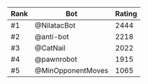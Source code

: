 Rank|Bot|Rating
---|---|---
#1|@NilatacBot|2444
#2|@anti-bot|2218
#3|@CatNail|2022
#4|@pawnrobot|1915
#5|@MinOpponentMoves|1065
